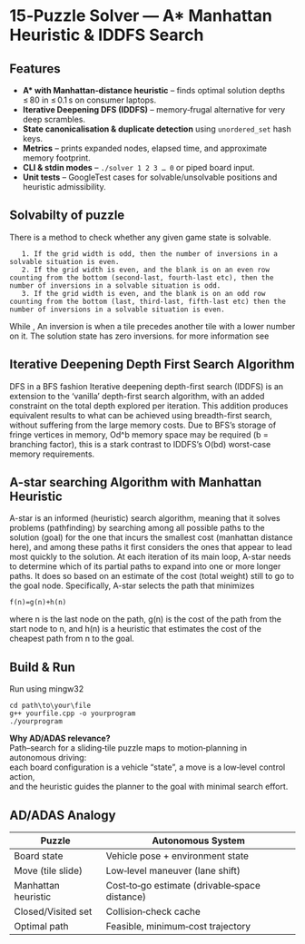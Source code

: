 # 15‑Puzzle Solver — A* Manhattan Heuristic & IDDFS Search

## Features
* **A\* with Manhattan‑distance heuristic** – finds optimal solution depths ≤ 80 in ≤ 0.1 s on consumer laptops.  
* **Iterative Deepening DFS (IDDFS)** – memory‑frugal alternative for very deep scrambles.  
* **State canonicalisation & duplicate detection** using `unordered_set` hash keys.  
* **Metrics** – prints expanded nodes, elapsed time, and approximate memory footprint.  
* **CLI & stdin modes** – `./solver 1 2 3 … 0` or piped board input.  
* **Unit tests** – GoogleTest cases for solvable/unsolvable positions and heuristic admissibility.

## Solvabilty of puzzle
There is a method to check whether any given game state is solvable.
```
   1. If the grid width is odd, then the number of inversions in a solvable situation is even.
   2. If the grid width is even, and the blank is on an even row counting from the bottom (second-last, fourth-last etc), then the number of inversions in a solvable situation is odd.
   3. If the grid width is even, and the blank is on an odd row counting from the bottom (last, third-last, fifth-last etc) then the number of inversions in a solvable situation is even.
```
While , An inversion is when a tile precedes another tile with a lower number on it. The solution state has zero inversions. for more information see

## Iterative Deepening Depth First Search Algorithm
DFS in a BFS fashion
Iterative deepening depth-first search (IDDFS) is an extension to the ‘vanilla’ depth-first search algorithm, with an added constraint on the total depth explored per iteration. This addition produces equivalent results to what can be achieved using breadth-first search, without suffering from the large memory costs. Due to BFS’s storage of fringe vertices in memory, Od^b memory space may be required (b = branching factor), this is a stark contrast to IDDFS’s O(bd) worst-case memory requirements.

## A-star searching Algorithm with Manhattan Heuristic
A-star is an informed (heuristic) search algorithm, meaning that it solves problems (pathfinding) by searching among all possible paths to the solution (goal) for the one that incurs the smallest cost (manhattan distance here), and among these paths it first considers the ones that appear to lead most quickly to the solution. At each iteration of its main loop, A-star needs to determine which of its partial paths to expand into one or more longer paths. It does so based on an estimate of the cost (total weight) still to go to the goal node. Specifically, A-star selects the path that minimizes 
```
f(n)=g(n)+h(n)
```
where n is the last node on the path, g(n) is the cost of the path from the start node to n, and h(n) is a heuristic that estimates the cost of the cheapest path from n to the goal.


## Build & Run
Run using mingw32
```
cd path\to\your\file
g++ yourfile.cpp -o yourprogram
./yourprogram
```

**Why AD/ADAS relevance?**  
Path–search for a sliding‑tile puzzle maps to motion‑planning in autonomous driving:  
each board configuration is a vehicle “state”, a move is a low‑level control action,  
and the heuristic guides the planner to the goal with minimal search effort.


## AD/ADAS Analogy
| Puzzle                             | Autonomous System                |
|------------------------------------|----------------------------------|
| Board state                        | Vehicle pose + environment state |
| Move (tile slide)                  | Low‑level maneuver (lane shift)  |
| Manhattan heuristic                | Cost‑to‑go estimate (drivable‑space distance) |
| Closed/Visited set                 | Collision‑check cache            |
| Optimal path                       | Feasible, minimum‑cost trajectory |


